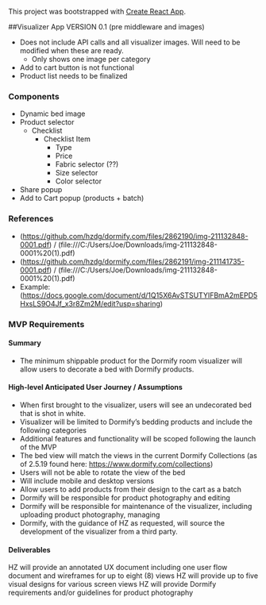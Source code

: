 This project was bootstrapped with [Create React App](https://github.com/facebook/create-react-app).

##Visualizer App VERSION 0.1 (pre middleware and images)
- Does not include API calls and all visualizer images. Will need to be modified when these are ready.
	- Only shows one image per category
- Add to cart button is not functional
- Product list needs to be finalized 

### Components
- Dynamic bed image
- Product selector
	- Checklist
		- Checklist Item
			- Type
			- Price
			- Fabric selector (??)
			- Size selector
			- Color selector
- Share popup
- Add to Cart popup (products + batch)

### References
- (https://github.com/hzdg/dormify.com/files/2862190/img-211132848-0001.pdf) / (file:///C:/Users/Joe/Downloads/img-211132848-0001%20(1).pdf)
- (https://github.com/hzdg/dormify.com/files/2862191/img-211141735-0001.pdf) / (file:///C:/Users/Joe/Downloads/img-211132848-0001%20(1).pdf)
- Example: (https://docs.google.com/document/d/1Q15X6AvSTSUTYIFBmA2mEPD5HxsLS9O4Jf_x3r8Zm2M/edit?usp=sharing)


### MVP Requirements

#### Summary
- The minimum shippable product for the Dormify room visualizer will allow users to decorate a bed with Dormify products. 

#### High-level Anticipated User Journey / Assumptions 
- When first brought to the visualizer, users will see an undecorated bed that is shot in white.
- Visualizer will be limited to Dormify’s bedding products and include the following categories
- Additional features and functionality will be scoped following the launch of the MVP
- The bed view will match the views in the current Dormify Collections (as of 2.5.19 found here: https://www.dormify.com/collections)
- Users will not be able to rotate the view of the bed
- Will include mobile and desktop versions
- Allow users to add products from their design to the cart as a batch
- Dormify will be responsible for product photography and editing
- Dormify will be responsible for maintenance of the visualizer, including uploading product photography, managing
- Dormify, with the guidance of HZ as requested, will source the development of the visualizer from a third party.

#### Deliverables
HZ will provide an annotated UX document including one user flow document  and wireframes for up to eight (8) views
HZ will provide up to five visual designs for various screen views
HZ will provide Dormify requirements and/or guidelines for product photography
